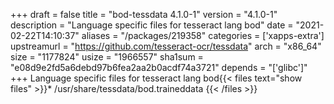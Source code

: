 +++
draft = false
title = "bod-tessdata 4.1.0-1"
version = "4.1.0-1"
description = "Language specific files for tesseract lang bod"
date = "2021-02-22T14:10:37"
aliases = "/packages/219358"
categories = ['xapps-extra']
upstreamurl = "https://github.com/tesseract-ocr/tessdata"
arch = "x86_64"
size = "1177824"
usize = "1966557"
sha1sum = "e08d9e2fd5a6debd97b6fea2aa2b0acdf74a3721"
depends = "['glibc']"
+++
Language specific files for tesseract lang bod{{< files text="show files" >}}* /usr/share/tessdata/bod.traineddata
{{< /files >}}